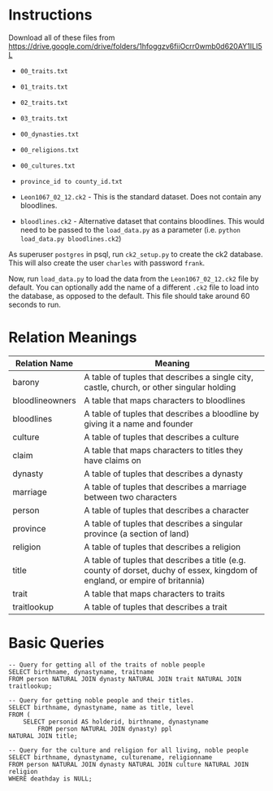 # Instructions

Download all of these files from
https://drive.google.com/drive/folders/1hfoggzv6fiiOcrr0wmb0d620AY1ILI5L

- `00_traits.txt`

- `01_traits.txt`

- `02_traits.txt`

- `03_traits.txt`

- `00_dynasties.txt`

- `00_religions.txt`

- `00_cultures.txt`

- `province_id to county_id.txt`

- `Leon1067_02_12.ck2` - This is the standard dataset. Does not contain any bloodlines.

- `bloodlines.ck2` - Alternative dataset that contains bloodlines. This would need to be passed to the `load_data.py` as a parameter (i.e. `python load_data.py bloodlines.ck2`)

As superuser `postgres` in psql, run `ck2_setup.py` to create the ck2 database.
This will also create the user `charles` with password `frank`.

Now, run `load_data.py` to load the data from the `Leon1067_02_12.ck2` file by default. You can optionally add the name of a different `.ck2` file to load into the database, as opposed to the default. This file should take around 60 seconds to run.



# Relation Meanings

| Relation Name 			| Meaning |
| ------------------------- | ------- |
| barony					| A table of tuples that describes a single city, castle, church, or other singular holding |
| bloodlineowners			| A table that maps characters to bloodlines |
| bloodlines				| A table of tuples that describes a bloodline by giving it a name and founder |
| culture					| A table of tuples that describes a culture |
| claim					    | A table that maps characters to titles they have claims on |
| dynasty 				    | A table of tuples that describes a dynasty |
| marriage				    | A table of tuples that describes a marriage between two characters   |
| person					| A table of tuples that describes a character |
| province				    | A table of tuples that describes a singular province (a section of land) |
| religion				    | A table of tuples that describes a religion |
| title					    | A table of tuples that describes a title (e.g. county of dorset, duchy of essex, kingdom of england, or empire of britannia) |
| trait					    | A table that maps characters to traits |
| traitlookup				| A table of tuples that describes a trait |
# Basic Queries

```pgsql
-- Query for getting all of the traits of noble people
SELECT birthname, dynastyname, traitname 
FROM person NATURAL JOIN dynasty NATURAL JOIN trait NATURAL JOIN traitlookup;
```

```pgsql
-- Query for getting noble people and their titles.
SELECT birthname, dynastyname, name as title, level
FROM (
  	SELECT personid AS holderid, birthname, dynastyname 
 		FROM person NATURAL JOIN dynasty) ppl 
NATURAL JOIN title;
```

```pgsql
-- Query for the culture and religion for all living, noble people
SELECT birthname, dynastyname, culturename, religionname
FROM person NATURAL JOIN dynasty NATURAL JOIN culture NATURAL JOIN religion
WHERE deathday is NULL;
```
